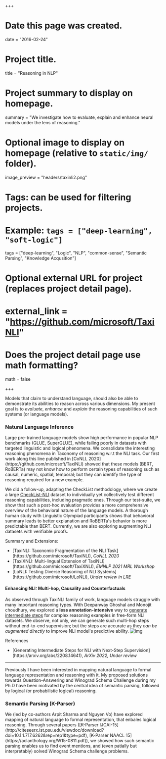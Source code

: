 +++
# Date this page was created.
date = "2016-02-24"

# Project title.
title = "Reasoning in NLP"

# Project summary to display on homepage.
summary = "We investigate how to evaluate, explain and enhance neural models under the lens of reasoning."

# Optional image to display on homepage (relative to `static/img/` folder).
image_preview = "headers/taxinli2.png"

# Tags: can be used for filtering projects.
# Example: `tags = ["deep-learning", "soft-logic"]`
tags = ["deep-learning", "Logic", "NLP", "common-sense", "Semantic Parsing", "Knowledge Acqusition"]

# Optional external URL for project (replaces project detail page).
# external_link = "https://github.com/microsoft/TaxiNLI"

# Does the project detail page use math formatting?
math = false

+++

Models that claim to understand language, should also be able to demonstrate its abilities to reason across various dimensions. My present goal is to *evaluate*, *enhance* and *explain* the reasoning capabilities of such systems (or language models).

<h3> Natural Language Inference </h3>
Large pre-trained language models show high performance in popular NLP benchmarks (GLUE, SuperGLUE), while failing poorly in datasets with targeted linguistic and logical phenomena. We consolidate the interesting reasoning phenomena
in Taxonomy of reasoning w.r.t the NLI task. Our first work along this line published in [CoNLL 2020](https://github.com/microsoft/TaxiNLI) showed that these models (BERT, RoBERTa) may not know how to perform certain types of reasoning such as causal, numeric, spatial, temporal; but they can identify the type of reasoning required for a new example. 

We did a follow-up, adapting the CheckList methodology, where we create a large [CheckList-NLI](https://github.com/microsoft/LoNLI) dataset to individually yet collectively test different reasoning capabilities, including pragmatic ones. Through our test-suite, we show that such a post-hoc evaluation provides a more comprehensive overview of the behavioral nature of the language models. A thorough human study with Linguistic Olympiad participants shows that behavioral summary leads to better explanation and RoBERTa's behavior is more predictable than BERT. Currently, we are also exploring augmenting NLI datasets with verifiable proofs.

Summary and Extensions:
<ul> 
<li> [TaxiNLI: Taxonomic Fragmentation of the NLI Task](https://github.com/microsoft/TaxiNLI), <em>CoNLL 2020</em>
</li>
<li> [TaxiXNLI: Multi-lingual Extension of TaxiNLI](https://github.com/microsoft/TaxiXNLI), <em>EMNLP 2021 MRL Workshop</em>
</li>
<li> [LoNLI: Testing Diverse Reasoning of NLI Systems](https://github.com/microsoft/LoNLI), <em>Under review in LRE</em>
</li>

</ul>

<div>
<h4> Enhancing NLI: Multi-hop, Causality and Counterfactuals </h4>
As observed through TaxiNLI family of work, language models struggle with many important reasoning types. With Deepanway Ghoshal and Monojit choudhury, we explored a <b>less annotation-intensive</b> way to <a href=https://arxiv.org/abs/2208.14641">generate intermediate steps</a> for complex reasoning examples in free-form NLI datasets. We observe, not only, we can generate such multi-hop steps without end-to-end supervision; but the steps are accurate as they <em>can be augmented directly</em> to improve NLI model's predictive ability. 


<img src="/project/prooftypes.png" alt="img"/>
</div>

References
<ul>
<li> [Generating Intermediate Steps for NLI with Next-Step Supervision](https://arxiv.org/abs/2208.14641), <em>ArXiv 2022, Under review</em>
</li>
</ul>

<hr style="width:100%;text-align:left;margin-left:0">

Previously I have been interested in mapping natural language to formal language representation and reasoning with it. My proposed solutions towards Question-Answering and Winograd Schema Challenge during my Ph.D have been motivated by the central idea of semantic parsing, followed by logical (or probabilistic logical) reasoning.

<h3> Semantic Parsing (K-Parser) </h3>
We (led by co-authors Arpit Sharma and Nguyen Vo) have explored mapping of natural language to formal representation, that enbales logical reasoning. Through several papers ([K-Parser IJCAI-15](http://citeseerx.ist.psu.edu/viewdoc/download?doi=10.1.1.717.6262&rep=rep1&type=pdf), [K-Parser NAACL 15](https://aclanthology.org/W15-0811.pdf)), we showed how such semantic parsing enables us to find event mentions, and (even patially but interpretably) solved Winograd Schema challenge problems.

<!-- <div>
<div id="References" align="left" style="width: 100%; overflow-y: hidden;" class="wcustomhtml"><h3 style="margin-bottom:0px;">References</h3>
<hr style="float: center"></div>
</div>
<ul>
<li>
Ishan Tarunesh, Somak Aditya, Monojit Choudhury. Trusting RoBERTa over BERT: Insights from CheckListing the Natural Language Inference Task. Arxiv 2015. 
</li><li>
Pratik Joshi*, Somak Aditya*, Aalok Sathe*, Monojit Choudhury. TaxiNLI: Taking a Ride up the NLU Hill. CoNLL 2020.
</li><li>
Arpit Sharma, Somak Aditya, Vo Nguyen and Chitta Baral. Towards Addressing the Winograd Schema Challenge - Building and Using a Semantic Parser and a Knowledge Hunting Module. IJCAI 2015.
</li><li>
Somak Aditya, Chitta Baral, Nguyen Ha Vo, Joohyung Lee, Jieping Ye, Zaw Naung, Barry Lumpkin, Jenny Hastings, Richard Scherl, Dawn M. Sweet, Daniela Inclezan. Recognizing Social Constructs from Textual Conversation. HLT-NAACL 2015.
</li><li>
Arpit Sharma, Nguyen H. Vo, Somak Aditya and Chitta Baral. Identifying Various Kinds of Event Mentions in K-Parser Output The 3rd Workshop on EVENTS: Definition, Detection, Coreference, and Representation. HLT-NAACL 2015.
</li>
</ul> -->



